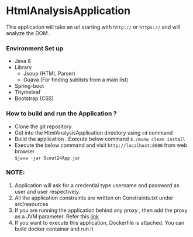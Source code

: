 # HtmlAnalysisApplication

This application will take an url starting with ```http://``` or ```https://``` and will analyze the DOM .


### Environment Set up
* Java 8
* Library
  * Jsoup (HTML Parser)
  * Guava (For finding sublists from a main list)
* Spring-boot
* Thymeleaf
* Bootstrap (CSS)

### How to build and run the Application ? 

* Clone the git repository
* Get into the HtmlAnalysisApplication directory using ```cd``` command
* Build the application . Execute below command
  ```$./mvnw clean install ```
* Execute the below command and visit ```http://localhost:8080``` from web browser</br>  ```$java -jar Scout24App.jar```


### NOTE: 
 1. Application will ask for a credential type username and password as user and user respectively.
 2. All the application constraints are written on Constraints.txt under src/resources
 3. If you are running the application behind any proxy , then add the proxy as a JVM parameter. Refer this [link](https://docs.oracle.com/javase/8/docs/technotes/guides/net/proxies.html)  
 4. If you want to execute this application, Dockerfile is attached. You can build docker container and run it

